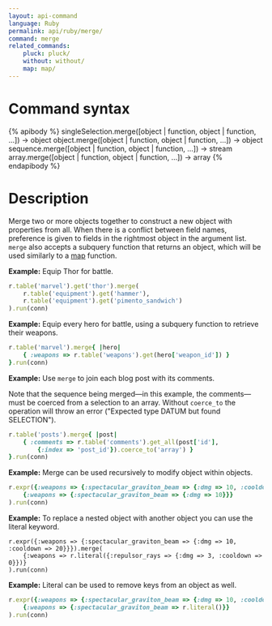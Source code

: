 ```yaml
---
layout: api-command
language: Ruby
permalink: api/ruby/merge/
command: merge
related_commands:
    pluck: pluck/
    without: without/
    map: map/
---
```


# Command syntax #

{% apibody %}
singleSelection.merge([object | function, object | function, ...]) &rarr; object
object.merge([object | function, object | function, ...]) &rarr; object
sequence.merge([object | function, object | function, ...]) &rarr; stream
array.merge([object | function, object | function, ...]) &rarr; array
{% endapibody %}

# Description #

Merge two or more objects together to construct a new object with properties from all. When there is a conflict between field names, preference is given to fields in the rightmost object in the argument list. `merge` also accepts a subquery function that returns an object, which will be used similarly to a [map](/api/ruby/map/) function.

__Example:__ Equip Thor for battle.

```rb
r.table('marvel').get('thor').merge(
    r.table('equipment').get('hammer'),
    r.table('equipment').get('pimento_sandwich')
).run(conn)
```

__Example:__ Equip every hero for battle, using a subquery function to retrieve their weapons.

```rb
r.table('marvel').merge{ |hero|
    { :weapons => r.table('weapons').get(hero['weapon_id']) }
}.run(conn)
```

__Example:__ Use `merge` to join each blog post with its comments.

Note that the sequence being merged&mdash;in this example, the comments&mdash;must be coerced from a selection to an array. Without `coerce_to` the operation will throw an error ("Expected type DATUM but found SELECTION").

```rb
r.table('posts').merge{ |post|
    { :comments => r.table('comments').get_all(post['id'],
        {:index => 'post_id'}).coerce_to('array') }
}.run(conn)
```

__Example:__ Merge can be used recursively to modify object within objects.

```rb
r.expr({:weapons => {:spectacular_graviton_beam => {:dmg => 10, :cooldown => 20}}}).merge(
    {:weapons => {:spectacular_graviton_beam => {:dmg => 10}}}
).run(conn)
```

__Example:__ To replace a nested object with another object you can use the literal keyword.

```
r.expr({:weapons => {:spectacular_graviton_beam => {:dmg => 10, :cooldown => 20}}}).merge(
    {:weapons => r.literal({:repulsor_rays => {:dmg => 3, :cooldown => 0}})}
).run(conn)
```


__Example:__ Literal can be used to remove keys from an object as well.

```rb
r.expr({:weapons => {:spectacular_graviton_beam => {:dmg => 10, :cooldown => 20}}}).merge(
    {:weapons => {:spectacular_graviton_beam => r.literal()}}
).run(conn)
```

